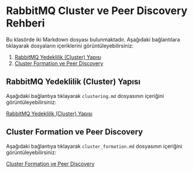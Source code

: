 # RabbitMQ Cluster ve Peer Discovery Rehberi

Bu klasörde iki Markdown dosyası bulunmaktadır. Aşağıdaki bağlantılara tıklayarak dosyaların içeriklerini görüntüleyebilirsiniz:

1. [RabbitMQ Yedeklilik (Cluster) Yapısı](clustering.md)
2. [Cluster Formation ve Peer Discovery](cluster_formation.md)


## RabbitMQ Yedeklilik (Cluster) Yapısı

Aşağıdaki bağlantıya tıklayarak `clustering.md` dosyasının içeriğini görüntüleyebilirsiniz:

[RabbitMQ Yedeklilik (Cluster) Yapısı](clustering.md)

## Cluster Formation ve Peer Discovery

Aşağıdaki bağlantıya tıklayarak `cluster_formation.md` dosyasının içeriğini görüntüleyebilirsiniz:

[Cluster Formation ve Peer Discovery](cluster_formation.md)